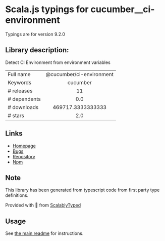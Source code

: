 
# Scala.js typings for cucumber__ci-environment

Typings are for version 9.2.0

## Library description:
Detect CI Environment from environment variables

|                    |                 |
| ------------------ | :-------------: |
| Full name          | @cucumber/ci-environment |
| Keywords           | cucumber |
| # releases         | 11 |
| # dependents       | 0.0 |
| # downloads        | 469717.3333333333 |
| # stars            | 2.0 |

## Links
- [Homepage](https://github.com/cucumber/ci-environment)
- [Bugs](https://github.com/cucumber/ci-environment/issues)
- [Repository](https://github.com/cucumber/ci-environment)
- [Npm](https://www.npmjs.com/package/%40cucumber%2Fci-environment)
    


## Note
This library has been generated from typescript code from first party type definitions.

Provided with :purple_heart: from [ScalablyTyped](https://github.com/oyvindberg/ScalablyTyped)

## Usage
See [the main readme](../../readme.md) for instructions.


